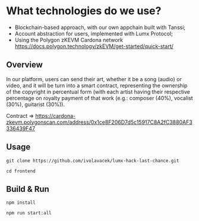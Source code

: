 # What technologies do we use?
- Blockchain-based approach, with our own appchain built with Tanssi;
- Account abstraction for users, implemented with Lumx Protocol;
- Using the Polygon zKEVM Cardona network https://docs.polygon.technology/zkEVM/get-started/quick-start/
  
## Overview
In our platform, users can send their art, whether it be a song (audio) or video, and it will be turn into a smart contract, representing the ownership of the copyright in percentual form (with each artist having their respective percentage on royalty payment of that work (e.g.: composer (40%), vocalist (30%), guitarist (30%)).

Contract => https://cardona-zkevm.polygonscan.com/address/0x1ce8F206D7d5c15917C8A2fC3880AF3336439F47

## Usage
```git clone https://github.com/ivolavacek/lumx-hack-last-chance.git```

```cd frontend```



## Build & Run
```npm install```

```npm run start:all```

